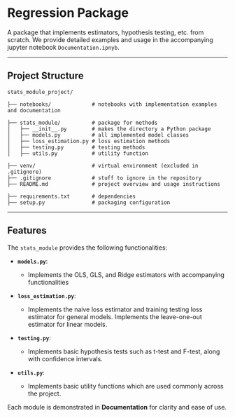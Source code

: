 # Regression Package

A package that implements estimators, hypothesis testing, etc. from scratch. We provide detailed examples and usage in the accompanying jupyter notebook `Documentation.ipnyb`.

---

## **Project Structure**
```
stats_module_project/

├── notebooks/             # notebooks with implementation examples and documentation

├── stats_module/          # package for methods
│   ├── __init__.py        # makes the directory a Python package
│   ├── models.py          # all implemented model classes
│   ├── loss_estimation.py # loss estimation methods
│   ├── testing.py         # testing methods
│   ├── utils.py           # utility function

├── venv/                  # virtual environment (excluded in .gitignore)
├── .gitignore             # stuff to ignore in the repository
├── README.md              # project overview and usage instructions

├── requirements.txt       # dependencies
├── setup.py               # packaging configuration
```
---

## **Features**

The `stats_module` provides the following functionalities:

- **`models.py`**:
  - Implements the OLS, GLS, and Ridge estimators with accompanying functionalities
 
- **`loss_estimation.py`**:
  - Implements the naive loss estimator and training testing loss estimator for general models. Implements the leave-one-out estimator for linear models. 

- **`testing.py`**:
  - Implements basic hypothesis tests such as t-test and F-test, along with confidence intervals.
  
- **`utils.py`**:
  - Implements basic utility functions which are used commonly across the project.

Each module is demonstrated in **Documentation** for clarity and ease of use.
